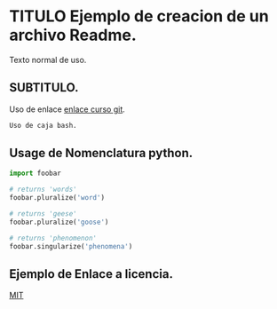 # TITULO Ejemplo de creacion de un archivo Readme.

Texto normal de uso.

## SUBTITULO.

Uso de enlace [enlace curso git](https://github.com/RomanOsma/CursoGit.git).

```bash
Uso de caja bash.
```

## Usage de Nomenclatura python.

```python
import foobar

# returns 'words'
foobar.pluralize('word')

# returns 'geese'
foobar.pluralize('goose')

# returns 'phenomenon'
foobar.singularize('phenomena')
```

## Ejemplo de Enlace a licencia.
[MIT](https://choosealicense.com/licenses/mit/)